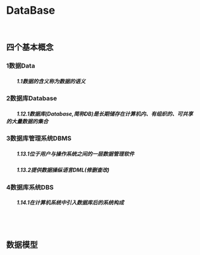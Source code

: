 # DataBase
<br>

## 四个基本概念
### 1数据Data
##### &emsp;&emsp;1.1数据的含义称为数据的语义
### 2数据库Database
##### &emsp;&emsp;1.12.1数据库(Database,简称DB)是长期储存在计算机内、有组织的、可共享的大量数据的集合
### 3数据库管理系统DBMS
##### &emsp;&emsp;1.13.1位于用户与操作系统之间的一层数据管理软件
##### &emsp;&emsp;1.13.2提供数据操纵语言DML(修删查改)
### 4数据库系统DBS
##### &emsp;&emsp;1.14.1在计算机系统中引入数据库后的系统构成

<br>
<br>


## 数据模型
